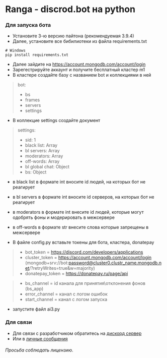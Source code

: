 # Ranga - discrod.bot на python

### Для запуска бота
- Установите 3-ю версию пайтона (рекомендуемая 3.9.4)
- Далее, установите все бибилиотеки из файла requirements.txt
>
    # Windows
    pip install requirements.txt

- Далее зайдите на https://account.mongodb.com/account/login
- Зарегестрируйте аккаунт и получите бесплатный кластер m1
- В кластере создайте базу с названием bot и коллекциями в ней
 > bot:
 > - bs
 > - frames
 > - servers
 > - settings


- В коллекцие settings создайте документ
 > settings:
 > - sid: 1
 > - black list: Array
 > - bl servers: Array
 > - moderators: Array
 > - off-words: Array
 > - bl global chat: Object
 > - bs: Object

  - в black list в формате int вносите id людей, на которых бот не реагирует
  - в bl servers в формате int вносите id серверов, на которых бот не реагирует
  - в moderators в формате int внесите id людей, которые могут одобрять фоны и модерировать в межсервере
  - в off-words в формате str внесите слова которые запрещены в межсервере

- В файле config.py вставьте токены для бота, кластера, donatepay
> - bot_token = https://discord.com/developers/applications
> - cluster_token = https://account.mongodb.com/account/login (mongodb+srv://bot:password@cluster0.clustr_name.mongodb.net/<dbname>?retryWrites=true&w=majority)
> - donatepay_token = https://donatepay.ru/page/api

> - bs_channel = id канала для принятия\отклонения фонов (bs_app)
> - error_channel = канал с логом ошибок
> - start_channel = канал с логом запуска

- запустите файл ai3.py

### Для связи
- Для связи с разработчиком обратитесь на [дискорд сервер](https://discord.gg/9X5pkqmB3X)
- Или в [личные сообщения](https://discord.com/channels/@me/323512096350535680)

###### Просьба соблюдать лицензию.
